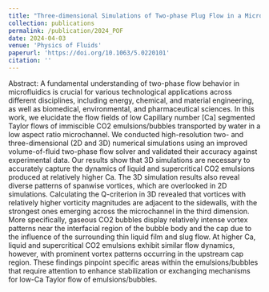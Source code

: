 ```yaml
---
title: "Three-dimensional Simulations of Two-phase Plug Flow in a Microfluidic Channel"
collection: publications
permalink: /publication/2024_POF
date: 2024-04-03
venue: 'Physics of Fluids'
paperurl: 'https://doi.org/10.1063/5.0220101'
citation: ''
---
```

Abstract: A fundamental understanding of two-phase flow behavior in microfluidics is crucial for various technological applications across different disciplines, including energy, chemical, and material engineering, as well as biomedical, environmental, and pharmaceutical sciences. In this work, we elucidate the flow fields of low Capillary number [Ca] segmented Taylor flows of immiscible CO2 emulsions/bubbles transported by water in a low aspect ratio microchannel. We conducted high-resolution two- and three-dimensional (2D and 3D) numerical simulations using an improved volume-of-fluid two-phase flow solver and validated their accuracy against experimental data. Our results show that 3D simulations are necessary to accurately capture the dynamics of liquid and supercritical CO2 emulsions produced at relatively higher Ca. The 3D simulation results also reveal diverse patterns of spanwise vortices, which are overlooked in 2D simulations. Calculating the Q-criterion in 3D revealed that vortices with relatively higher vorticity magnitudes are adjacent to the sidewalls, with the strongest ones emerging across the microchannel in the third dimension. More specifically, gaseous CO2 bubbles display relatively intense vortex patterns near the interfacial region of the bubble body and the cap due to the influence of the surrounding thin liquid film and slug flow. At higher Ca, liquid and supercritical CO2 emulsions exhibit similar flow dynamics, however, with prominent vortex patterns occurring in the upstream cap region. These findings pinpoint specific areas within the emulsions/bubbles that require attention to enhance stabilization or exchanging mechanisms for low-Ca Taylor flow of emulsions/bubbles.

<!-- [Download paper here](http://dx.doi.org/10.2139/ssrn.4783339) -->

